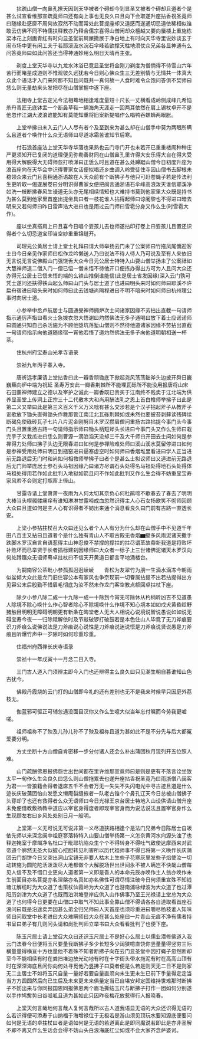 <!-- { "loadSidebar": true } -->
　　拈疏山僧一向鼻孔撩天因到天华被者个碍却今到显圣又被者个碍却且道者个是甚么试宣看维那宣疏竟师曰还有向上事也无良久曰且向下会取遂升座拈香祝圣竟师曰随缘赴感靡不周何故寂然不动而常处此菩提座却又道感而遂通切忌道依稀相似谁敢云仿佛不同不特儒扶释教亦乃释合儒宗喜得山僧闲却众檀越又要向蜃楼上重施栋梁冰花上刻画青红有时向显圣堂前屙屎撒尿于净白地上有时向天华寺里说妙谈玄于闹市场中更有闲工夫于若耶溪汲水浣石伞峰若欲撑天柱地须仗众兄弟各显神通有么问答竟师曰如此问答还当得神通妙用么明日天晴再主张。

　　剃度上堂天华寺以九龙水沐浴已竟显圣堂将金刚刀剃度为僧倘得不待雪山六年苦行而睹星成道则不惟观彼久远犹若今日则心佛众生三无差别情与无情共一体真大众此个语话才入门来阿那不知且问既共一真何故一人食时难令众饱问答俱不契师曰恁么则无量劫来头发把尽在山僧掌握中遂下座。

　　法相寺上堂古定光今法相蓦地相逢难度量短十尺长一丈横看成岭侧成峰几希恼杀丹青匠无底钵盂一个断鼻草鞋一緉海角天涯走一回两耳依然在肩上锡杖卓开不是他忽作江湖大波浪谁能知有莫能知重将旧案新提唱作么唱鸭吞螺蛳两眼胀。

　　上堂举拂曰未入云门人人尽有者个及至到来为甚么却在山僧手中莫为两眼所瞒么且道者个唤作什么众无语师曰尽道冰霜苦谁知节后寒。

　　付石浪首座法上堂天华寺华落也果熟也云门寺门开也未若开已重重楼阁种种庄严更须知开已复闭的道理便见弥勒善财同在山僧鼻孔里许得大安乐得大自在得大受用得大解脱得大无碍师忽打喷涕曰正恁么时且道在甚么处蹲踞山僧今日初度升座为浪首座向在天华会中识得曹家女话便拟唱还乡曲调入岭受徒住寺因山僧书去脚根未稳领众来云门且喜稍通浙语故在人天众前有个断拂子与他只可赶苍蝇子若是传法利生更听取一偈遂展卷曰分明识得曹家女便把闽言通浙语石伞峰高浪泼天谁信耶溪净如洗一枝断拂春风生谩道无头亦无尾相续情知也大难持书莫到他家里大众既是持书为甚么莫到他家里首座出提坐具曰者一枝花谁人拈得起师曰谅阇黎也不得进曰暗去明来又若何师曰昨日雷声浩大进曰也是雨过云门师曰雪雹分身又作么生(时雪雹大作)。

　　座以坐真搭肩上曰且喜今日唱个耍孩儿去也师遂拈印打卷上曰耍孩儿且置还识得者个么切忌道宝印当空妙重重锦缝开。

　　司理元公黄居士请上堂士礼拜曰请大师举扬云门未了公案师曰竹拖凤尾慵迎客士曰今日亲见作家师曰松作龙吟懒送人乃曰说法不待人待人乃可说及至有人来依旧无言说无言说佛殿山门强饶舌大众今日元公居士特特入山要山僧举扬未了公案祗如大慧禅师道二僧入门一僧已悟一僧未悟不待他开口便拣办得出方可为人且问大众还办得元公居士已悟未悟的端的么铁山推倒谁能信(此是居士省发因缘)深入云门孰可凭士遂问还扶得铁山起么师曰山门头与居士道了也进曰明头来时如何师曰耶溪不许扁舟宿进曰暗头来时如何师曰此去钱塘尚隔程进曰不明不暗来时如何师曰杭州理公事时向居士道。

　　小参举中丞卢航居士与圆通旻禅师拥炉次士问诸家因缘不劳拈出直截一句请师指示通厉声指曰看火士急拨衣忽大悟谢曰灼然佛法无多子通喝曰放下着士应诺诺师曰圆通只知自己杀活施为不顾他堕坑落堑山僧则不然待他道诸家因缘不劳拈出直截一句请师指示向他道随缘宿一宵他若悟了道灼然佛法无多子向他道明朝相送一杯茶。

　　住杭州府宝寿山光孝寺语录

　　崇祯九年丙子春入寺。

　　唐祈远孝廉请上堂拈香曰此一瓣香顽锄底下掀起尧风荡荡鈯斧头边披开舜日巍巍爇向炉中端为祝延
圣寿万安此一瓣香荆棘所不能埋瓦砾所不能没用报唐将山宋石田薰禅师建立之德以及宰护之诚此一瓣香既已贵买于江南终不贱卖于江北端为供养显圣堂上传洞上正宗三十二代散木大和尚用酬法乳之恩上首白椎师举拂子曰此是第二义又举曰此是第三义百义千义万义咄有甚么交涉若是个汉子拈起斧子从教斧子讴歌放下锄头直得锄头作舞那管江南江北瓦砾荆棘如或未然也要披苔剥藓读残碑续断碣免使碌砖瓦子七片八片泥金刚努目木罗汉攒眉僧问重扬古路拈提今事门头今事门头且置重扬古路一句请师指示师曰锄头柄短斧头长进曰今事门头又作么生师曰栽完芋子又栽瓜进曰恁么则曹源一滴浪滔天没却三千及大千师曰开田去士问如何是参禅得力处师曰拂子头边无限春进曰如何是参禅险难处师曰溪山溪水莫留停进曰如何是参禅受用处师曰明日到瓶窑进曰逼塞虚空时如何师曰香烟堆里看进曰学人正当进前无路退后无门时和尚如何相救师举拂子曰者个是甚么士拟议师曰又道进前无路退后无门师举庞居士参石头马祖因缘乃曰诸方尽谓石头处得名马祖处得地石头处得体马祖处得用若作如此批判入地狱如箭且问不作如此批判又作么生会得不妨重显宝寿家风若不会则定打瓶窑上径山。

　　甘露寺请上堂萧萧一夜雨为人何太切其奈负心何杜鹃啼不歇春去了春去了明明大棒当头楔髑髅痛痒有谁知淋淋甘露啼成血忽然识得主人心石女扬歌笑不彻师回顾大众曰且道如何是主人心有识得者不妨出来通个消息看良久曰门前有古路一直透长安。

　　上梁小参拈拄杖召大众曰还见么者个人人有分为什么却在山僧手中不见道千年田八百主又拈曰且道者个是什么独有青山人不取古殿无香烟▆壁多风雨泥诸天撒手跌脚木罗汉自言自语惹得主山神忍俊不禁撑的撑拄的拄尽谓革故鼎新我道是将败坏补败坏而已举贤于长者插标建刹因缘师曰大众者一标子上三世诸佛泥诸天木罗汉向何处蹲踞众无语师蓦卓拄杖曰不信天开黄道日都言平地涌楼台。

　　为嗣南容公茶毗小参孤孤迥迥崚崚　　青松为友翠竹为朋一生滴水滴冻今朝雨似盆倾大众此是龙门旧住容公本有家风也争奈现前一切眷属拈提不出若拈提得出方见容公末后殷勤不惜眉毛彻底为汝不然未作龙门客空教点额回卓拄杖下座。

　　除夕小参八除二成一十九除一成一十除到今宵无可除休从杓柄听凶吉不见道愚人除境不除心唤什么作心智者除心不除境唤什么作境不知心境本如如戍犬黄昏趁野猪触目明明无障碍明朝更有新条在晦堂老人无大人相说心说境说智说愚说如如说无碍宝寿今夜一一归除祗解依时及节敲破锣打破鼓若是本色住山人毕竟了无刀斧痕要识刀斧痕么说佛说法是刀斧痕说心说性是刀斧痕说迷说悟是刀斧痕说贤说愚是刀斧痕且听爆竹声中一岁除时如何珍重珍重。

　　住福州府西禅长庆寺语录

　　崇祯十一年戊寅十一月念二日入寺。

　　三门古人道入门须辨主即今入门也还辨得主么良久曰只见潮生朝自暮谁知山色古犹今。

　　佛殿丹霞烧的云门打的山僧即今礼的还有差别也无不是我来时候早只因庭外荔枝无。

　　伽蓝邪可驱正可辅忽遇没面目汉你又作么生噫大似当年忘付嘱而今劳我更嘘嗟。

　　祖师祖祢不了殃及儿孙儿孙不了殃及祖祢且道为甚如此不是不分先与后大都冤爱要分明。

　　方丈坐断十方山僧自肯密移一步分付诸人还会么补出蒲团秋月现列开五位照人难。

　　山门疏酬佛恩报佛怨世出世间都在里许维那宣竟师曰是则是更有不落言诠坐致太平一句作么生会良久曰恁么则山僧拖累去也遂升座拈香祝圣竟乃曰雨浙僧八闽客为君一一皆狼籍会得者退席五千不会者万无一失失不失闪电光中寻古迹且道是什么迹长庆破蒲团怡山发愿文懒庵裂缝掖者一队老古锥个个鼻孔辽天今日总被山僧拂子头穿却了也还有救得者么众无语师曰今日光禄王京台居士特地入山设供请山僧升座未免便借教敷扬教中道应以宰官身得度者即现宰官身而为说法说法且置宰官身作么生现顾左右曰乡风处处别日月一般明。

　　上堂第一义无可说无可说非第一义尽道狭路相逢个是法门兄弟今日陈居士自皈依先师以来深念闽中祖庭寥落特特入山要山僧举扬第一义怎奈黄河水向源头浊了也释迦掩室于摩竭净名杜口于毗耶坑陷众生个个不得转身不得吐气致使达摩西来对武帝道个廓然无圣大似披心挖胆转见利害所以历代祖师事不得已将第一义唤作长庆蒲团云门胡饼今日又突出洞山宝镜无非要人枯木上生些子花寒灰里发些子焰使汝一切动转施为圆陀陀活泼泼尽大地都做个大解脱场世出世间永不被人瞒岂不快哉山僧每见人信不及不惜口业更向人道者第一义即是吾人的本命元辰亦唤作主人翁亦唤作未生前面目亦名菩提亦名涅槃亦名真如亦名佛性可谓尽情注破今日何须重宣殊不知钱塘江解缆时为大众道了也策杖仙霞岭为大众道了也游南浦咏绿波为大众道了也过潭阳历剑津为大众道了也既而泊洪塘登岸应供入山作佛事乃至王光禄请上堂总为大众道了也何得今日更要在山僧口中取气不知此事全靠山僧不得请各各自道取看首座石浪问曰既是沿途卖弄因甚么弟全归兄师曰人天首座也须珍重进曰嚼尽杨枝谁人知味师曰问取堂中长老进曰大众难瞒师曰大众在甚么处座曰一片青山无痕不净有儒者持书呈曰弟子有几则问头请和尚批判师立举书曰大众看看批判了也便下座。

　　陈玉尺居士请上堂召大众曰还识玉尺居士不是好心么居士以儒业潜修佛道入我云门法眷今日便将玉尺要量我断拂子多少长短多少阔狭噫直饶你竖量量得竖穷三际横量量得横亘十方也量他不着殊不知者断拂子向在云门显圣堂中因打蝇子忽然断却至今不能相续有时在粪扫堆边放光动地有时在十字街头带水拖泥有时在高高山顶有时在深深海底且问你向何处寻觅他乃竖拂子曰莫者便是么若是则天无二日不是则家无二主居士不如将玉尺自量一量好若要自量直须向未生更未生已前下手量得定定当当方方圆圆然后向已生后及未来更未来俱量定当已自堪安邦定国维持世难那时断拂子不妨出来与你同报国恩同报佛恩两个眉毛撕结玉尺与断拂子打作一团如何分别遂以手作鸠觜势曰谷呱呱且道为甚如此只因昨夜梅花放惹得行人报晓春。

　　上堂天何言哉地何言哉人复何言哉所以古人道我语显无语的大众还识得无语的么若识得便可添寿于山纳福于海增禄位于无极若是游山须见顶玩水要知源底便要问如何是无语的卓拄杖曰者是语如何是无语的若道离此是即同魔说若即此是亦非圣解不即不离又作么生话会会得不妨山头白浪海底红尘如或不会大家齐念萨婆诃。

